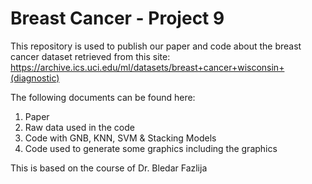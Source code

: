 # Breast Cancer - Project 9

This repository is used to publish our paper and code about the breast cancer dataset retrieved from this site: https://archive.ics.uci.edu/ml/datasets/breast+cancer+wisconsin+(diagnostic)

The following documents can be found here:
1. Paper
2. Raw data used in the code
3. Code with GNB, KNN, SVM & Stacking Models
4. Code used to generate some graphics including the graphics

This is based on the course of Dr. Bledar Fazlija
